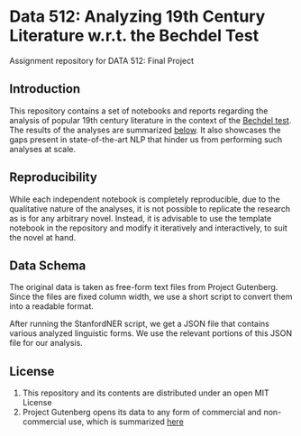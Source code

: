 # Data 512: Analyzing 19th Century Literature w.r.t. the Bechdel Test

Assignment repository for DATA 512: Final Project

## Introduction

This repository contains a set of notebooks and reports regarding the analysis of popular 19th century literature in the context of the [Bechdel test](https://en.wikipedia.org/wiki/Bechdel_test). The results of the analyses are summarized [below](). It also showcases the gaps present in state-of-the-art NLP that hinder us from performing such analyses at scale.

## Reproducibility

While each independent notebook is completely reproducible, due to the qualitative nature of the analyses, it is not possible to replicate the research as is for any arbitrary novel. Instead, it is advisable to use the template notebook in the repository and modify it iteratively and interactively, to suit the novel at hand.

## Data Schema

The original data is taken as free-form text files from Project Gutenberg. Since the files are fixed column width, we use a short script to convert them into a readable format.

After running the StanfordNER script, we get a JSON file that contains various analyzed linguistic forms. We use the relevant portions of this JSON file for our analysis.

## License

1. This repository and its contents are distributed under an open MIT License
2. Project Gutenberg opens its data to any form of commercial and non-commercial use, which is summarized [here](https://www.gutenberg.org/wiki/Gutenberg:Permission_How-To)
